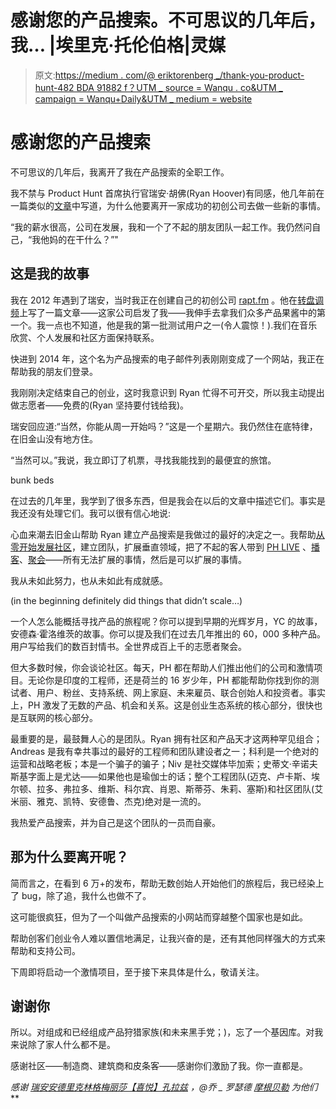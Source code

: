# 感谢您的产品搜索。不可思议的几年后，我… |埃里克·托伦伯格|灵媒

> 原文:[https://medium . com/@ eriktorenberg _/thank-you-product-hunt-482 BDA 91882 f？UTM _ source = Wanqu . co&UTM _ campaign = Wanqu+Daily&UTM _ medium = website](https://medium.com/@eriktorenberg_/thank-you-product-hunt-482bda91882f?utm_source=wanqu.co&utm_campaign=Wanqu+Daily&utm_medium=website)

# 感谢您的产品搜索

不可思议的几年后，我离开了我在产品搜索的全职工作。

我不禁与 Product Hunt 首席执行官瑞安·胡佛(Ryan Hoover)有同感，他几年前在一篇类似的[文章](/@rrhoover/knowing-when-its-time-to-move-on-6c5b8f6e6908)中写道，为什么他要离开一家成功的初创公司去做一些新的事情。

“我的薪水很高，公司在发展，我和一个了不起的朋友团队一起工作。我仍然问自己，“我他妈的在干什么？”"

## 这是我的故事

我在 2012 年遇到了瑞安，当时我正在创建自己的初创公司 [rapt.fm](http://rapt.fm) 。他在[转盘调频](http://turntable.fm)上写了一篇文章——这家公司启发了我——我伸手去拿我们众多产品果酱中的第一个。我一点也不知道，他是我的第一批测试用户之一(令人震惊！).我们在音乐欣赏、个人发展和社区方面保持联系。

快进到 2014 年，这个名为产品搜索的电子邮件列表刚刚变成了一个网站，我正在帮助我的朋友们登录。

我刚刚决定结束自己的创业，这时我意识到 Ryan 忙得不可开交，所以我主动提出做志愿者——免费的(Ryan 坚持要付钱给我)。

瑞安回应道:“当然，你能从周一开始吗？”这是一个星期六。我仍然住在底特律，在旧金山没有地方住。

“当然可以。”我说，我立即订了机票，寻找我能找到的最便宜的旅馆。



bunk beds



在过去的几年里，我学到了很多东西，但是我会在以后的文章中描述它们。事实是我还没有处理它们。我可以很有信心地说:

心血来潮去旧金山帮助 Ryan 建立产品搜索是我做过的最好的决定之一。我帮助[从零开始发展社区](http://cmxhub.com/product-hunt-erik-torenberg-community/)，建立团队，扩展垂直领域，把了不起的客人带到 [PH LIVE](http://www.producthunt.com/live) 、[播客](http://www.soundcloud.com/product-hunt)、[聚会](/@eriktorenberg_/product-hunt-meetups-2f0db3742227)——所有无法扩展的事情，然后是可以扩展的事情。

我从未如此努力，也从未如此有成就感。



(in the beginning definitely did things that didn’t scale…)



一个人怎么能概括寻找产品的旅程呢？你可以提到早期的光辉岁月，YC 的故事，安德森·霍洛维茨的故事。你可以提及我们在过去几年推出的 60，000 多种产品。用户写给我们的数百封情书。全世界成百上千的志愿者聚会。

但大多数时候，你会谈论社区。每天，PH 都在帮助人们推出他们的公司和激情项目。无论你是印度的工程师，还是荷兰的 16 岁少年，PH 都能帮助你找到你的测试者、用户、粉丝、支持系统、网上家庭、未来雇员、联合创始人和投资者。事实上，PH 激发了无数的产品、机会和关系。这是创业生态系统的核心部分，很快也是互联网的核心部分。

最重要的是，最鼓舞人心的是团队。Ryan 拥有社区和产品天才这两种罕见组合；Andreas 是我有幸共事过的最好的工程师和团队建设者之一；科利是一个绝对的运营和战略老板；本是一个骗子的骗子；Niv 是社交媒体毕加索；史蒂文·辛诺夫斯基字面上是尤达——如果他也是瑜伽士的话；整个工程团队(迈克、卢卡斯、埃尔顿、拉多、弗拉多、维斯、科尔宾、肖恩、斯蒂芬、朱莉、塞斯)和社区团队(艾米丽、雅克、凯特、安德鲁、杰克)绝对是一流的。

我热爱产品搜索，并为自己是这个团队的一员而自豪。

## 那为什么要离开呢？

简而言之，在看到 6 万+的发布，帮助无数创始人开始他们的旅程后，我已经染上了 bug，除了追，我什么也做不了。

这可能很疯狂，但为了一个叫做产品搜索的小网站而穿越整个国家也是如此。

帮助创客们创业令人难以置信地满足，让我兴奋的是，还有其他同样强大的方式来帮助和支持公司。

下周即将启动一个激情项目，至于接下来具体是什么，敬请关注。

## 谢谢你

所以。对组成和已经组成产品狩猎家族(和未来黑手党；)，忘了一个基因库。对我来说除了家人什么都不是。

感谢社区——制造商、建筑商和皮条客——感谢你们激励了我。你一直都是。











*感谢* [*瑞安*](https://medium.com/u/c2146664c8e4?source=post_page-----482bda91882f--------------------------------)*[*安德里克林格*](https://medium.com/u/8f34ef12130a?source=post_page-----482bda91882f--------------------------------)*[*梅丽莎【喜悦】孔*](https://medium.com/u/ad56e62b42a4?source=post_page-----482bda91882f--------------------------------)*[*拉兹*](https://medium.com/u/a094dc459890?source=post_page-----482bda91882f--------------------------------) *，@乔 _ 罗瑟德* [*摩根贝勒*](https://medium.com/u/27beee32406e?source=post_page-----482bda91882f--------------------------------) *为他们****










